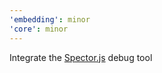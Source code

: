 ```yaml
---
'embedding': minor
'core': minor
---
```


Integrate the [Spector.js](https://spector.babylonjs.com/) debug tool
